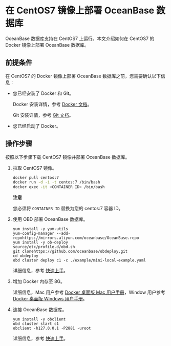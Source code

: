 在 CentOS7 镜像上部署 OceanBase 数据库 
==================================================

OceanBase 数据库支持在 CentOS7 上运行。本文介绍如何在 CentOS7 的 Docker 镜像上部署 OceanBase 数据库。

前提条件 
-------------------------

在 CentOS7 的 Docker 镜像上部署 OceanBase 数据库之前，您需要确认以下信息：

* 您已经安装了 Docker 和 Git。

  Docker 安装详情，参考 [Docker 文档](https://www.docker.com/get-started)。

  Git 安装详情，参考 [Git 文档](https://git-scm.com/book/en/v2/Getting-Started-Installing-Git)。
  

* 您已经启动了 Docker。

  




操作步骤 
-------------------------

按照以下步骤下载 CentOS7 镜像并部署 OceanBase 数据库。

1. 拉取 CentOS7 镜像。

   ```bash
   docker pull centos:7
   docker run -d -i -t centos:7 /bin/bash
   docker exec -it <CONTAINER ID> /bin/bash
   ```

   
   **注意**

   

   您必须将 `CONTAINER ID` 替换为您的 centos:7 容器 ID。
   

2. 使用 OBD 部署 OceanBase 数据库。

   ```unknow
   yum install -y yum-utils
   yum-config-manager --add-repohttps://mirrors.aliyun.com/oceanbase/OceanBase.repo
   yum install -y ob-deploy
   source/etc/profile.d/obd.sh
   git clonehttps://github.com/oceanbase/obdeploy.git
   cd obdeploy
   obd cluster deploy c1 -c ./example/mini-local-example.yaml
   ```

   

   详细信息，参考 [快速上手](https://open.oceanbase.com/quickStart)。
   

3. 增加 Docker 内存至 8G。

   详细信息，Mac 用户参考 [Docker 桌面版 Mac 用户手册](https://docs.docker.com/docker-for-mac/#memory)，Window 用户参考 [Docker 桌面版 Windows 用户手册](https://docs.docker.com/docker-for-windows/#advanced)。
   

4. 连接 OceanBase 数据库。

   ```unknow
   yum install -y obclient
   obd cluster start c1
   obclient -h127.0.0.1 -P2881 -uroot
   ```

   

   详细信息，参考 [快速上手](https://open.oceanbase.com/quickStart)。
   



